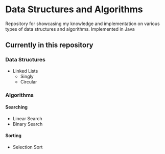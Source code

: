 # Data Structures and Algorithms

Repository for showcasing my knowledge and implementation on various types of data structures and algorithms. Implemented in Java

## Currently in this repository

### Data Structures

- Linked Lists
    - Singly
    - Circular

### Algorithms

#### Searching
- Linear Search
- Binary Search

#### Sorting
- Selection Sort
